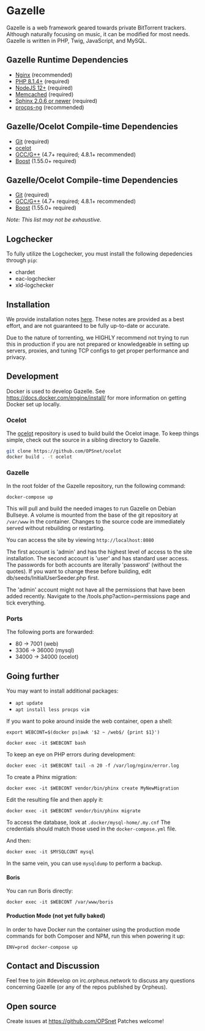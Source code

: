 # Gazelle

Gazelle is a web framework geared towards private BitTorrent trackers.
Although naturally focusing on music, it can be modified for most
needs. Gazelle is written in PHP, Twig, JavaScript, and MySQL.

## Gazelle Runtime Dependencies
* [Nginx](http://wiki.nginx.org/Main) (recommended)
* [PHP 8.1.4+](https://www.php.net/) (required)
* [NodeJS 12+](https://nodejs.org/en/) (required)
* [Memcached](http://memcached.org/) (required)
* [Sphinx 2.0.6 or newer](http://sphinxsearch.com/) (required)
* [procps-ng](http://sourceforge.net/projects/procps-ng/) (recommended)


## Gazelle/Ocelot Compile-time Dependencies
* [Git](http://git-scm.com/) (required)
* [ocelot](https://github.com/OPSnet/Ocelot)
* [GCC/G++](http://gcc.gnu.org/) (4.7+ required; 4.8.1+ recommended)
* [Boost](http://www.boost.org/) (1.55.0+ required)

## Gazelle/Ocelot Compile-time Dependencies
* [Git](http://git-scm.com/) (required)
* [GCC/G++](http://gcc.gnu.org/) (4.7+ required; 4.8.1+ recommended)
* [Boost](http://www.boost.org/) (1.55.0+ required)

_Note: This list may not be exhaustive._

## Logchecker
To fully utilize the Logchecker, you must install the following
depedencies through `pip`:
* chardet
* eac-logchecker
* xld-logchecker

## Installation

We provide installation notes [here](docs/INSTALL.txt). These notes are provided
as a best effort, and are not guaranteed to be fully up-to-date or accurate.

Due to the nature of torrenting, we HIGHLY recommend not trying to run this in
production if you are not prepared or knowledgeable in setting up servers,
proxies, and tuning TCP configs to get proper performance and privacy.

## Development
Docker is used to develop Gazelle. See https://docs.docker.com/engine/install/
for more information on getting Docker set up locally.

### Ocelot
The [ocelot](https://github.com/OPSnet/Ocelot) repository is used to build
build the Ocelot image. To keep things simple, check out the source in a
sibling directory to Gazelle.

```bash
git clone https://github.com/OPSnet/ocelot
docker build . -t ocelot
```

### Gazelle
In the root folder of the Gazelle repository, run the following command:

`docker-compose up`

This will pull and build the needed images to run Gazelle on Debian
Bullseye. A volume is mounted from the base of the git repository at
`/var/www` in the container. Changes to the source code are
immediately served without rebuilding or restarting.

You can access the site by viewing `http://localhost:8080`

The first account is 'admin' and has the highest level of  access
to the site installation. The second account is 'user' and has
standard user access. The passwords for both accounts are literally
'password' (without the quotes). If you want to change these before
building, edit db/seeds/InitialUserSeeder.php first.

The 'admin' account might not have all the permissions that have
been added recently. Navigate to the /tools.php?action=permissions
page and tick everything.

### Ports
The following ports are forwarded:
* 80 -> 7001 (web)
* 3306 -> 36000 (mysql)
* 34000 -> 34000 (ocelot)

## Going further
You may want to install additional packages:
* `apt update`
* `apt install less procps vim`

If you want to poke around inside the web container, open a shell:

`export WEBCONT=$(docker ps|awk '$2 ~ /web$/ {print $1}')`

`docker exec -it $WEBCONT bash`

To keep an eye on PHP errors during development:

`docker exec -it $WEBCONT tail -n 20 -f /var/log/nginx/error.log`

To create a Phinx migration:

`docker exec -it $WEBCONT vendor/bin/phinx create MyNewMigration`

Edit the resulting file and then apply it:

`docker exec -it $WEBCONT vendor/bin/phinx migrate`

To access the database, look at `.docker/mysql-home/.my.cnf`
The credentials should match those used in the `docker-compose.yml` file.

And then:

`docker exec -it $MYSQLCONT mysql`

In the same vein, you can use `mysqldump` to perform a backup.

#### Boris
You can run Boris directly:

`docker exec -it $WEBCONT /var/www/boris`

#### Production Mode (not yet fully baked)
In order to have Docker run the container using the production mode commands
for both Composer and NPM, run this when powering it up:

`ENV=prod docker-compose up`

## Contact and Discussion
Feel free to join #develop on irc.orpheus.network to discuss any
questions concerning Gazelle (or any of the repos published by
Orpheus).

## Open source
Create issues at https://github.com/OPSnet
Patches welcome!
